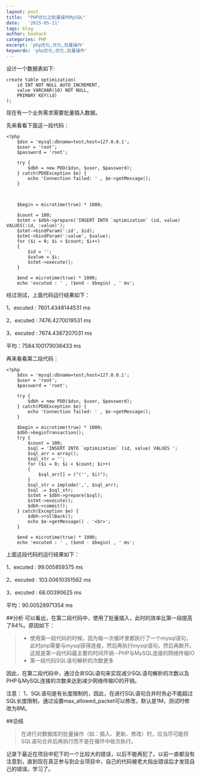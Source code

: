 ```yaml
---
layout: post
title:  "PHP优化之批量操作MySQL"
date:   '2015-05-11'
tags: blog
author: hoohack
categories: PHP
excerpt: 'php优化,优化,批量操作'
keywords: 'php优化,优化,批量操作'
---
```


设计一个数据表如下:
        
    create table optimization(
        id INT NOT NULL AUTO_INCREMENT,
        value VARCHAR(10) NOT NULL,
        PRIMARY KEY(id)
    );

现在有一个业务需求需要批量插入数据。

先来看看下面这一段代码：

    <?php
        $dsn = 'mysql:dbname=test;host=127.0.0.1';
        $user = 'root';
        $password = 'root';

        try {
            $dbh = new PDO($dsn, $user, $password);
        } catch(PDOException $e) {
            echo 'Connection failed: ' , $e->getMessage();
        }



        $begin = microtime(true) * 1000;

        $count = 100;
        $stmt = $dbh->prepare('INSERT INTO `optimization` (id, value) VALUES(:id, :value)');
        $stmt->bindParam(':id', $id);
        $stmt->bindParam(':value', $value);
        for ($i = 0; $i < $count; $i++)
        {
            $id = '';
            $value = $i;
            $stmt->execute();
        }

        $end = microtime(true) * 1000;
        echo 'excuted : ' , ($end - $begin) , ' ms';

经过测试，上面代码运行结果如下：

1、excuted : 7601.4348144531 ms

2、excuted : 7476.4270019531 ms

3、excuted : 7674.4387207031 ms

平均：7584.100179036433 ms

再来看看第二段代码：

    <?php
        $dsn = 'mysql:dbname=test;host=127.0.0.1';
        $user = 'root';
        $password = 'root';

        try {
            $dbh = new PDO($dsn, $user, $password);
        } catch(PDOException $e) {
            echo 'Connection failed: ' , $e->getMessage();
        }

        $begin = microtime(true) * 1000;
        $dbh->beginTransaction();
        try {
            $count = 100;
            $sql = 'INSERT INTO `optimization` (id, value) VALUES ';
            $sql_arr = array();
            $sql_str = '';
            for ($i = 0; $i < $count; $i++)
            {
                $sql_arr[] = ("('', $i)");
            }
            $sql_str = implode(',', $sql_arr);
            $sql .= $sql_str;
            $stmt = $dbh->prepare($sql);
            $stmt->execute();
            $dbh->commit();
        } catch(Exception $e) {
            $dbh->rollBack();
            echo $e->getMessage() . '<br>';
        }

        $end = microtime(true) * 1000;
        echo 'excuted : ' , ($end - $begin) , ' ms';

上面这段代码的运行结果如下：

1、excuted : 99.005859375 ms

2、excuted : 103.00610351562 ms

3、excuted : 68.00390625 ms

平均：90.00528971354 ms

##分析
可以看出，在第二段代码中，使用了批量插入，此时的效率比第一段提高了84%。原因如下：

> * 使用第一段代码的时候，因为每一次循环里都执行了一个mysql语句，此时php需要与mysql获得连接，然后再执行mysql语句，然后再断开。这就是第一段代码最主要的时间开销--PHP与MySQL连接的网络传输IO
> * 第一段代码SQL语句解析的次数更多

因此，在第二段代码中，通过合并SQL语句来实现减少SQL语句解析的次数以及PHP与MySQL连接的次数来达到减少网络传输IO的开销。

注意：
1、SQL语句是有长度限制的，因此，在进行SQL语句合并时务必不能超过SQL长度限制，通过设置max_allowed_packet可以修改，默认是1M，测试时修改为8M。

##总结
>在进行对数据库的批量操作（如：插入、更新、修改）时，应当尽可能将SQL语句合并后再执行而不是在循环中依次执行。

记录下最近在项目中犯下的一个比较大的错误，以后不能再犯了。以前一直都没有注意到，直到现在真正参与到企业项目中，自己的代码被老大指出错误后才发现自己的错误。学习了。

